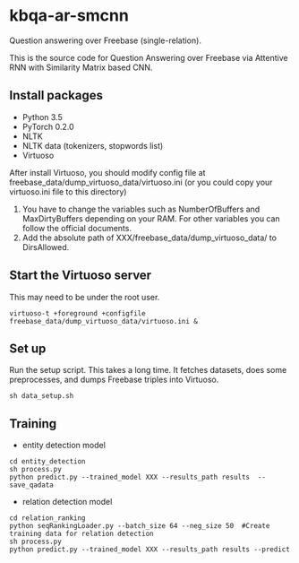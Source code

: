 # kbqa-ar-smcnn
Question answering over Freebase (single-relation).

This is the source code for Question Answering over Freebase via Attentive RNN with Similarity Matrix based CNN.
## Install packages
- Python 3.5
- PyTorch 0.2.0
- NLTK
- NLTK data (tokenizers, stopwords list)
- Virtuoso

After install Virtuoso, you should modify config file at freebase_data/dump_virtuoso_data/virtuoso.ini (or you could copy your virtuoso.ini file to this directory)
1. You have to change the variables such as NumberOfBuffers and MaxDirtyBuffers depending on your RAM. For other variables you can follow the official documents.
2. Add the absolute path of XXX/freebase_data/dump_virtuoso_data/ to DirsAllowed.

## Start the Virtuoso server 
This may need to be under the root user.
```
virtuoso-t +foreground +configfile freebase_data/dump_virtuoso_data/virtuoso.ini &
```

## Set up
Run the setup script. This takes a long time. It fetches datasets, does some preprocesses, and dumps Freebase triples into Virtuoso.
```
sh data_setup.sh
```

## Training
- entity detection model
```
cd entity_detection
sh process.py
python predict.py --trained_model XXX --results_path results  --save_qadata
```
- relation detection model
```
cd relation_ranking
python seqRankingLoader.py --batch_size 64 --neg_size 50  #Create training data for relation detection
sh process.py
python predict.py --trained_model XXX --results_path results --predict
```

